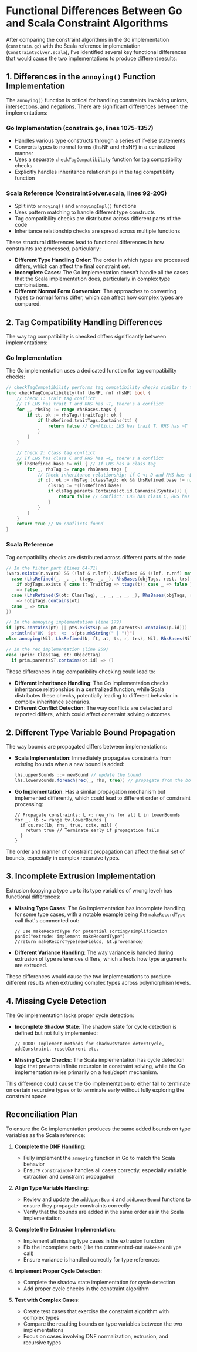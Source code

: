 # Functional Differences Between Go and Scala Constraint Algorithms

After comparing the constraint algorithms in the Go implementation (`constrain.go`) with the Scala reference implementation (`ConstraintSolver.scala`), I've identified several key functional differences that would cause the two implementations to produce different results:

## 1. Differences in the `annoying()` Function Implementation

The `annoying()` function is critical for handling constraints involving unions, intersections, and negations. There are significant differences between the implementations:

### Go Implementation (constrain.go, lines 1075-1357)
- Handles various type constructs through a series of if-else statements
- Converts types to normal forms (lhsNF and rhsNF) in a centralized manner
- Uses a separate `checkTagCompatibility` function for tag compatibility checks
- Explicitly handles inheritance relationships in the tag compatibility function

### Scala Reference (ConstraintSolver.scala, lines 92-205)
- Split into `annoying()` and `annoyingImpl()` functions
- Uses pattern matching to handle different type constructs
- Tag compatibility checks are distributed across different parts of the code
- Inheritance relationship checks are spread across multiple functions

These structural differences lead to functional differences in how constraints are processed, particularly:

- **Different Type Handling Order**: The order in which types are processed differs, which can affect the final constraint set.
- **Incomplete Cases**: The Go implementation doesn't handle all the cases that the Scala implementation does, particularly in complex type combinations.
- **Different Normal Form Conversion**: The approaches to converting types to normal forms differ, which can affect how complex types are compared.

## 2. Tag Compatibility Handling Differences

The way tag compatibility is checked differs significantly between implementations:

### Go Implementation

The Go implementation uses a dedicated function for tag compatibility checks:

```go
// checkTagCompatibility performs tag compatibility checks similar to the Scala filter.
func checkTagCompatibility(lnf lhsNF, rnf rhsNF) bool {
    // Check 1: Trait tag conflict
    // If LHS has trait T and RHS has ~T, there's a conflict
    for _, rhsTag := range rhsBases.tags {
        if tt, ok := rhsTag.(traitTag); ok {
            if lhsRefined.traitTags.Contains(tt) {
                return false // Conflict: LHS has trait T, RHS has ~T
            }
        }
    }

    // Check 2: Class tag conflict
    // If LHS has class C and RHS has ~C, there's a conflict
    if lhsRefined.base != nil { // If LHS has a class tag
        for _, rhsTag := range rhsBases.tags {
            // Check inheritance relationship: if C <: D and RHS has ~D, there's a conflict
            if ct, ok := rhsTag.(classTag); ok && lhsRefined.base != nil {
                clsTag := *(lhsRefined.base)
                if clsTag.parents.Contains(ct.id.CanonicalSyntax()) {
                    return false // Conflict: LHS has class C, RHS has ~D, and C <: D
                }
            }
        }
    }
    return true // No conflicts found
}
```

### Scala Reference
Tag compatibility checks are distributed across different parts of the code:

```scala
// In the filter part (lines 64-71)
!vars.exists(r.nvars) && ((lnf & r.lnf)).isDefined && ((lnf, r.rnf) match {
  case (LhsRefined(_, _, _, ttags, _, _), RhsBases(objTags, rest, trs))
    if objTags.exists { case t: TraitTag => ttags(t); case _ => false }
    => false
  case (LhsRefined(S(ot: ClassTag), _, _, _, _, _), RhsBases(objTags, rest, trs))
    => !objTags.contains(ot)
  case _ => true
})

// In the annoying implementation (line 179)
if (pts.contains(pt) || pts.exists(p => pt.parentsST.contains(p.id)))
  println(s"OK  $pt  <:  ${pts.mkString(" | ")}")
else annoying(Nil, LhsRefined(N, ft, at, ts, r, trs), Nil, RhsBases(Nil, bf, trs2))

// In the rec implementation (line 259)
case (prim: ClassTag, ot: ObjectTag)
  if prim.parentsST.contains(ot.id) => ()
```

These differences in tag compatibility checking could lead to:

- **Different Inheritance Handling**: The Go implementation checks inheritance relationships in a centralized function, while Scala distributes these checks, potentially leading to different behavior in complex inheritance scenarios.
- **Different Conflict Detection**: The way conflicts are detected and reported differs, which could affect constraint solving outcomes.

## 2. Different Type Variable Bound Propagation

The way bounds are propagated differs between implementations:

- **Scala Implementation**: Immediately propagates constraints from existing bounds when a new bound is added:
  ```scala
  lhs.upperBounds ::= newBound // update the bound
  lhs.lowerBounds.foreach(rec(_, rhs, true)) // propagate from the bound
  ```

- **Go Implementation**: Has a similar propagation mechanism but implemented differently, which could lead to different order of constraint processing:
  ```
  // Propagate constraints: L <: new_rhs for all L in lowerBounds
  for _, lb := range tv.lowerBounds {
    if cs.rec(lb, rhs, true, cctx, nil) {
      return true // Terminate early if propagation fails
    }
  }
  ```

The order and manner of constraint propagation can affect the final set of bounds, especially in complex recursive types.

## 3. Incomplete Extrusion Implementation

Extrusion (copying a type up to its type variables of wrong level) has functional differences:

- **Missing Type Cases**: The Go implementation has incomplete handling for some type cases, with a notable example being the `makeRecordType` call that's commented out:
  ```
  // Use makeRecordType for potential sorting/simplification
  panic("extrude: implement makeRecordType")
  //return makeRecordType(newFields, &t.provenance)
  ```

- **Different Variance Handling**: The way variance is handled during extrusion of type references differs, which affects how type arguments are extruded.

These differences would cause the two implementations to produce different results when extruding complex types across polymorphism levels.

## 4. Missing Cycle Detection

The Go implementation lacks proper cycle detection:

- **Incomplete Shadow State**: The shadow state for cycle detection is defined but not fully implemented:
  ```
  // TODO: Implement methods for shadowsState: detectCycle, addConstraint, resetCurrent etc.
  ```

- **Missing Cycle Checks**: The Scala implementation has cycle detection logic that prevents infinite recursion in constraint solving, while the Go implementation relies primarily on a fuel/depth mechanism.

This difference could cause the Go implementation to either fail to terminate on certain recursive types or to terminate early without fully exploring the constraint space.

## Reconciliation Plan

To ensure the Go implementation produces the same added bounds on type variables as the Scala reference:

1. **Complete the DNF Handling**:
   - Fully implement the `annoying` function in Go to match the Scala behavior
   - Ensure `constrainDNF` handles all cases correctly, especially variable extraction and constraint propagation

2. **Align Type Variable Handling**:
   - Review and update the `addUpperBound` and `addLowerBound` functions to ensure they propagate constraints correctly
   - Verify that the bounds are added in the same order as in the Scala implementation

3. **Complete the Extrusion Implementation**:
   - Implement all missing type cases in the extrusion function
   - Fix the incomplete parts (like the commented-out `makeRecordType` call)
   - Ensure variance is handled correctly for type references

4. **Implement Proper Cycle Detection**:
   - Complete the shadow state implementation for cycle detection
   - Add proper cycle checks in the constraint algorithm

5. **Test with Complex Cases**:
   - Create test cases that exercise the constraint algorithm with complex types
   - Compare the resulting bounds on type variables between the two implementations
   - Focus on cases involving DNF normalization, extrusion, and recursive types
